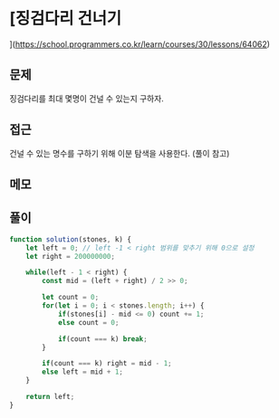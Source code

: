 # [징검다리 건너기
](https://school.programmers.co.kr/learn/courses/30/lessons/64062)

## 문제
징검다리를 최대 몇명이 건널 수 있는지 구하자.

## 접근
건널 수 있는 명수를 구하기 위해 이분 탐색을 사용한다. (풀이 참고) 

## 메모

## 풀이
```jsx
function solution(stones, k) {
    let left = 0; // left -1 < right 범위를 맞추기 위해 0으로 설정
    let right = 200000000;

    while(left - 1 < right) {
        const mid = (left + right) / 2 >> 0;

        let count = 0;
        for(let i = 0; i < stones.length; i++) {
            if(stones[i] - mid <= 0) count += 1;
            else count = 0;

            if(count === k) break;
        }

        if(count === k) right = mid - 1;
        else left = mid + 1;
    }

    return left;
}
```
